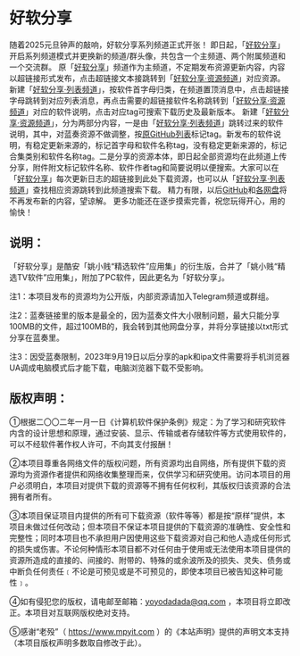# 好软分享

随着2025元旦钟声的敲响，好软分享系列频道正式开张！
即日起，「[好软分享](https://t.me/haoruanfenxiang)」开启系列频道模式并更换新的频道/群头像，共包含一个主频道、两个附属频道和一个交流群。
原「[好软分享](https://t.me/haoruanfenxiang)」频道作为主频道，不定期发布资源更新内容，内容以超链接形式发布，点击超链接文本接跳转到「[好软分享·资源频道](https://t.me/haoruanfenxiangresources)」对应资源。
新建「[好软分享·列表频道](https://t.me/haoruanfenxianglist)」，按软件首字母归类，在频道置顶消息中，点击超链接字母跳转到对应列表消息，再点击需要的超链接软件名称跳转到「[好软分享·资源频道](https://t.me/haoruanfenxiangresources)」对应的软件说明，点击对应tag可搜索下载历史及最新版本。
新建「[好软分享·资源频道](https://t.me/haoruanfenxiangresources)」，分为两部分内容，一是由「[好软分享·列表频道](https://t.me/haoruanfenxianglist)」跳转过来的软件说明，其中，对蓝奏资源不做调整，按[原GitHub列表](https://github.com/yoyodadada/haoruanfenxiang/blob/master/List.md)标记tag。新发布的软件说明，有稳定更新来源的，标记首字母和软件名称tag，没有稳定更新来源的，标记合集类别和软件名称tag。二是分享的资源本体，即日起全部资源均在此频道上传分享，附件附文标记软件名称、软件作者tag和简要说明以便搜索。大家可以在「[好软分享](https://t.me/haoruanfenxiang)」每次更新日志的超链接到此处下载资源，也可以从「[好软分享·列表频道](https://t.me/haoruanfenxianglist)」查找相应资源跳转到此频道搜索下载。
精力有限，以后[GitHub](https://github.com/yoyodadada/haoruanfenxiang)和[各网盘](https://github.com/yoyodadada/haoruanfenxiang/blob/master/List.md)将不再发布新的内容，望谅解。
更多功能还在逐步摸索完善，祝您玩得开心，用的愉快！

## 说明：

「好软分享」是酷安「姚小贱“精选软件”应用集」的衍生版，合并了「姚小贱“精选TV软件”应用集」，附加了PC软件，因此更名为「好软分享」。

注1：本项目发布的资源均为公开版，内部资源请加入Telegram频道或群组。

注2：蓝奏链接里的版本是最全的，因为蓝奏文件大小限制问题，最大只能分享100MB的文件，超过100MB的，我会转到其他网盘分享，并将分享链接以txt形式分享在蓝奏里。

注3：因受蓝奏限制，2023年9月19日以后分享的apk和ipa文件需要将手机浏览器UA调成电脑模式后才能下载，电脑浏览器下载不受影响。

## 版权声明：

①根据二〇〇二年一月一日《计算机软件保护条例》规定：为了学习和研究软件内含的设计思想和原理，通过安装、显示、传输或者存储软件等方式使用软件的，可以不经软件著作权人许可，不向其支付报酬！

②本项目尊重各网络文件的版权问题，所有资源均出自网络，所有提供下载的资源均为资源作者提供和网络收集整理而来，仅供学习和研究使用。访问本项目的用户必须明白，本项目对提供下载的资源等不拥有任何权利，其版权归该资源的合法拥有者所有。

③本项目保证项目内提供的所有可下载资源（软件等等）都是按“原样”提供，本项目未做过任何改动；但本项目不保证本项目提供的下载资源的准确性、安全性和完整性；同时本项目也不承担用户因使用这些下载资源对自己和他人造成任何形式的损失或伤害。不论何种情形本项目都不对任何由于使用或无法使用本项目提供的资源所造成的直接的、间接的、附带的、特殊的或余波所及的损失、灵失、债务或中断负任何责任﹝不论是可预见或是不可预见的，即使本项目已被告知这种可能性﹞。

④如有侵犯您的版权，请电邮至邮箱：yoyodadada@qq.com ，本项目将立即改正。本项目对互联网版权绝对支持。

⑤感谢“老殁”（ https://www.mpyit.com ）的《本站声明》提供的声明文本支持（本项目版权声明多数取自修改于此）。